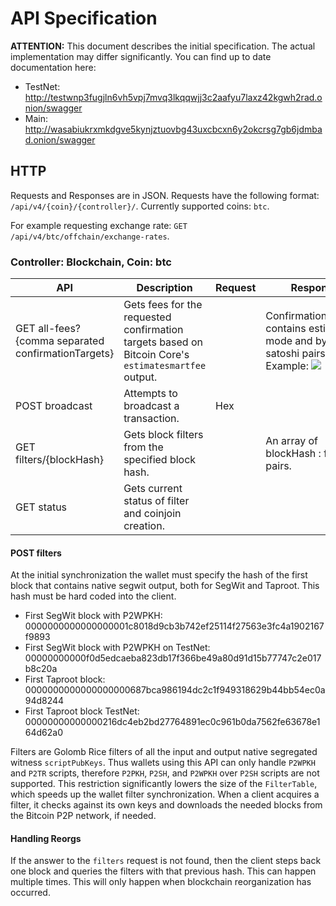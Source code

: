# API Specification

**ATTENTION:** This document describes the initial specification. The actual implementation may differ significantly. You can find up to date documentation here:
- TestNet: http://testwnp3fugjln6vh5vpj7mvq3lkqqwjj3c2aafyu7laxz42kgwh2rad.onion/swagger
- Main: http://wasabiukrxmkdgve5kynjztuovbg43uxcbcxn6y2okcrsg7gb6jdmbad.onion/swagger

## HTTP

  Requests and Responses are in JSON.
  Requests have the following format: `/api/v4/{coin}/{controller}/`.
  Currently supported coins: `btc`.

  For example requesting exchange rate: `GET /api/v4/btc/offchain/exchange-rates`.

### Controller: Blockchain, Coin: btc

| API | Description | Request | Response |
| --- | ---- | ---- | ---- |
| GET all-fees?{comma separated confirmationTargets} | Gets fees for the requested confirmation targets based on Bitcoin Core's `estimatesmartfee` output. |  | ConfirmationTarget[] contains estimation mode and byte per satoshi pairs. Example: ![](https://i.imgur.com/Ggmif3R.png) |
| POST broadcast | Attempts to broadcast a transaction. | Hex |  |
| GET filters/{blockHash} | Gets block filters from the specified block hash. |  | An array of blockHash : filter pairs. |
| GET status | Gets current status of filter and coinjoin creation. |  |  |

#### POST filters

  At the initial synchronization the wallet must specify the hash of the first block that contains native segwit output, both for SegWit and Taproot. This hash must be hard coded into the client.  
  - First SegWit block with P2WPKH: 0000000000000000001c8018d9cb3b742ef25114f27563e3fc4a1902167f9893
  - First SegWit block with P2WPKH on TestNet: 00000000000f0d5edcaeba823db17f366be49a80d91d15b77747c2e017b8c20a
  - First Taproot block: 0000000000000000000687bca986194dc2c1f949318629b44bb54ec0a94d8244
  - First Taproot block TestNet: 00000000000000216dc4eb2bd27764891ec0c961b0da7562fe63678e164d62a0
  
  Filters are Golomb Rice filters of all the input and output native segregated witness `scriptPubKeys`. Thus wallets using this API can only handle `P2WPKH` and `P2TR` scripts, therefore `P2PKH`, `P2SH`, and `P2WPKH` over `P2SH` scripts are not supported. This restriction significantly lowers the size of the `FilterTable`, which speeds up the wallet filter synchronization.
  When a client acquires a filter, it checks against its own keys and downloads the needed blocks from the Bitcoin P2P network, if needed. 
  
#### Handling Reorgs

  If the answer to the `filters` request is not found, then the client steps back one block and queries the filters with that previous hash. This can happen multiple times. This will only happen when blockchain reorganization has occurred. 

